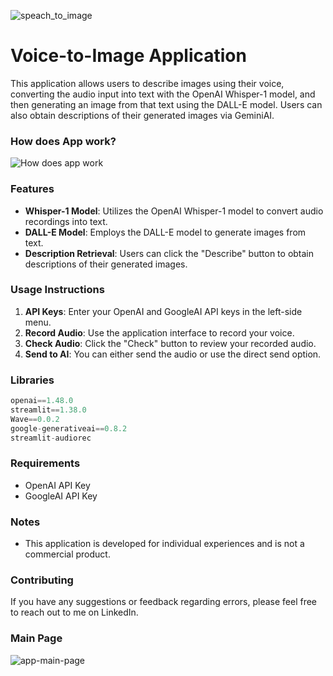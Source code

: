 ![speach_to_image](https://github.com/user-attachments/assets/4733564e-4378-4442-8ad8-30b2efb25334)
# Voice-to-Image Application

This application allows users to describe images using their voice, converting the audio input into text with the OpenAI Whisper-1 model, and then generating an image from that text using the DALL-E model. Users can also obtain descriptions of their generated images via GeminiAI.

### How does App work?

![How does app work](https://github.com/user-attachments/assets/3f427fff-0093-4c10-9d8b-333f1fde1c03)



### Features

- **Whisper-1 Model**: Utilizes the OpenAI Whisper-1 model to convert audio recordings into text.
- **DALL-E Model**: Employs the DALL-E model to generate images from text.
- **Description Retrieval**: Users can click the "Describe" button to obtain descriptions of their generated images.

### Usage Instructions

1. **API Keys**: Enter your OpenAI and GoogleAI API keys in the left-side menu.
2. **Record Audio**: Use the application interface to record your voice.
3. **Check Audio**: Click the "Check" button to review your recorded audio.
4. **Send to AI**: You can either send the audio or use the direct send option.

### Libraries
```python
openai==1.48.0
streamlit==1.38.0
Wave==0.0.2
google-generativeai==0.8.2
streamlit-audiorec
```
### Requirements

- OpenAI API Key
- GoogleAI API Key

### Notes

- This application is developed for individual experiences and is not a commercial product.

### Contributing

If you have any suggestions or feedback regarding errors, please feel free to reach out to me on LinkedIn.

### Main Page
![app-main-page](https://github.com/user-attachments/assets/eb601c08-4498-4782-a200-1a072f0172a7)
